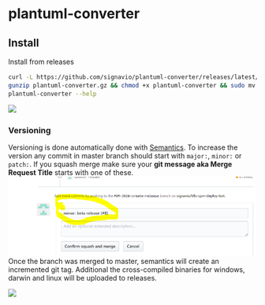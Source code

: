 # plantuml-converter

## Install
Install from releases
```bash
curl -L https://github.com/signavio/plantuml-converter/releases/latest/download/plantuml-converter_$(uname -s)_amd64.gz -o plantuml-converter.gz
gunzip plantuml-converter.gz && chmod +x plantuml-converter && sudo mv plantuml-converter /usr/local/bin/plantuml-converter
plantuml-converter --help
```
<!--@startuml
:Hello worldasdsad;
:This is on defined on
several **lines**;
@enduml-->
![](http://www.plantuml.com/plantuml/png/~h3a48656c6c6f20776f726c646173647361643b0a3a54686973206973206f6e20646566696e6564206f6e0a7365766572616c202a2a6c696e65732a2a3b0a)


### Versioning
Versioning is done automatically done with [Semantics](https://github.com/stevenmatthewt/semantics).
To increase the version any commit in master branch should start with `major:`, `minor:` or `patch:`.
If you squash merge make sure your **git message aka Merge Request Title** starts with one of these.
![](images/release.png)
Once the branch was merged to master, semantics will create an incremented git tag.
Additional the cross-compiled binaries for windows, darwin and linux will be uploaded to releases.


<!--@startuml
:Hello world;
:This is on defined on
several **lines**;
@enduml-->
![](http://www.plantuml.com/plantuml/png/~h3a48656c6c6f20776f726c643b0a3a54686973206973206f6e20646566696e6564206f6e0a7365766572616c202a2a6c696e65732a2a3b0a)







